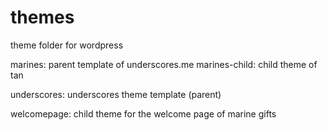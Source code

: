 # themes
theme folder for wordpress


marines: parent template of underscores.me
marines-child: child theme of tan

underscores: underscores theme template (parent)

welcomepage: child theme for the welcome page of marine gifts
